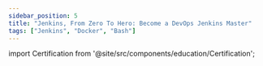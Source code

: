 ```yaml
---
sidebar_position: 5
title: "Jenkins, From Zero To Hero: Become a DevOps Jenkins Master"
tags: ["Jenkins", "Docker", "Bash"]
---
```


import Certification from '@site/src/components/education/Certification';

<Certification name={frontMatter.title} />
